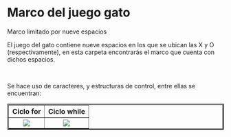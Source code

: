 # Marco del juego gato
Marco limitado por nueve espacios

<p> El juego del gato contiene nueve espacios en los que se ubican las X y O (respectivamente), en esta carpeta encontrar&aacute;s el marco que cuenta con dichos espacios.</p>

<br>

<p> Se hace uso de caracteres, y estructuras de control, entre ellas se encuentran: </p>

<table border="3" align="center">
<tr><th>Ciclo for</th><th>Ciclo while</th></tr>
<tr><th><img align=”center” widht=”10” height=”5” src=https://bit.ly/3IVcllV></th><th><img align=”center” widht=”5” height=”3” src=https://bit.ly/3ktWOQx></th></tr>
